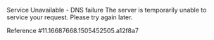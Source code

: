 Service Unavailable - DNS failure The server is temporarily unable to service your request. Please try again later.

Reference #11.16687668.1505452505.a12f8a7